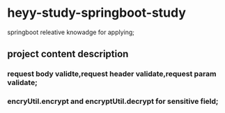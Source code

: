 # heyy-study-springboot-study
springboot releative knowadge for applying;
## project content description
### request body validte,request header validate,request param validate;
### encryUtil.encrypt and encryptUtil.decrypt for sensitive field;
